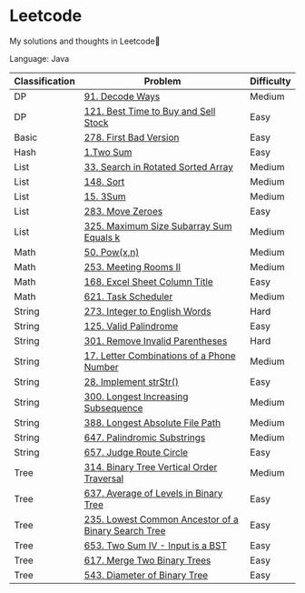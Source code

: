 # Leetcode
My solutions and thoughts in Leetcode🔑

Language: Java

| Classification | Problem                                                                                                                                                              | Difficulty |
|----------------|----------------------------------------------------------------------------------------------------------------------------------------------------------------------|------------|
|DP|[91. Decode Ways](https://github.com/tiansss/Leetcode/blob/master/DP/91.%20Decode%20Ways(Medium).md)|Medium|
|DP|[121. Best Time to Buy and Sell Stock](https://github.com/tiansss/Leetcode/blob/master/DP/121.%20Best%20Time%20to%20Buy%20and%20Sell%20Stock(Easy).md)|Easy|
|Basic|[278. First Bad Version](https://github.com/tiansss/Leetcode/blob/master/Basic/278.%20First%20Bad%20Version(Easy).md)|Easy|
| Hash           | [1.Two Sum](https://github.com/tiansss/Leetcode/blob/master/Hash/1.Two%20Sum(Easy).md)                                                                               | Easy       |
|List|[33. Search in Rotated Sorted Array](https://github.com/tiansss/Leetcode/blob/master/List/33.%20Search%20in%20Rotated%20Sorted%20Array(Medium).md)|Medium|
| List           | [148. Sort](https://github.com/tiansss/Leetcode/blob/master/List/148.%20Sort%20List(Medium).md)                                                                     | Medium     |
| List           | [15. 3Sum](https://github.com/tiansss/Leetcode/blob/master/List/15.%203Sum(Medium).md)                                                                               | Medium     |
| List           | [283. Move Zeroes](https://github.com/tiansss/Leetcode/blob/master/List/283.%20Move%20Zeroes(Easy).md)|Easy|
|List|[325. Maximum Size Subarray Sum Equals k](https://github.com/tiansss/Leetcode/blob/master/List/325.%20Maximum%20Size%20Subarray%20Sum%20Equals%20k(Medium).md)|Medium|
| Math           | [50. Pow(x,n)](https://github.com/tiansss/Leetcode/blob/master/Math/50.%20Pow(x%2C%20n)(Medium).md) | Medium     |
|Math|[253. Meeting Rooms II](https://github.com/tiansss/Leetcode/blob/master/Math/253.%20Meeting%20Rooms%20II(Medium).md)|Medium|
|Math|[168. Excel Sheet Column Title](https://github.com/tiansss/Leetcode/blob/master/Math/168.%20Excel%20Sheet%20Column%20Title(Easy).md)|Easy|
|Math|[621. Task Scheduler](https://github.com/tiansss/Leetcode/blob/master/Math/621.%20Task%20Scheduler(Medium).md)|Medium|
|String|[273. Integer to English Words](https://github.com/tiansss/Leetcode/blob/master/String/273.%20Integer%20to%20English%20Words(Hard).md)|Hard|
|String|[125. Valid Palindrome](https://github.com/tiansss/Leetcode/blob/master/String/125.%20Valid%20Palindrome(Easy).md)|Easy|
|String          |[301. Remove Invalid Parentheses](https://github.com/tiansss/Leetcode/blob/master/String/301.%20Remove%20Invalid%20Parentheses(Hard).md)|Hard|
| String         | [17. Letter Combinations of a Phone Number](https://github.com/tiansss/Leetcode/blob/master/String/17.%20Letter%20Combinations%20of%20a%20Phone%20Number(Medium).md) | Medium     |
| String         | [28. Implement strStr()](https://github.com/tiansss/Leetcode/blob/master/String/28.%20Implement%20strStr()(Easy).md)                                                 | Easy       |
| String         | [300. Longest Increasing Subsequence](https://github.com/tiansss/Leetcode/blob/master/String/300.%20Longest%20Increasing%20Subsequence(Medium).md)                   | Medium     |
| String         | [388. Longest Absolute File Path](https://github.com/tiansss/Leetcode/blob/master/String/388.%20Longest%20Absolute%20File%20Path(Medium).md)                         | Medium     |
| String         | [647. Palindromic Substrings](https://github.com/tiansss/Leetcode/blob/master/String/647.%20Palindromic%20Substrings(Medium).md)                                     | Medium     |
| String         | [657. Judge Route Circle](https://github.com/tiansss/Leetcode/blob/master/String/657.%20Judge%20Route%20Circle(Easy).md)                                             | Easy       |
|Tree|[314. Binary Tree Vertical Order Traversal](https://github.com/tiansss/Leetcode/blob/master/Tree/314.%20Binary%20Tree%20Vertical%20Order%20Traversal(Medium).md)|Medium|
|Tree|[637. Average of Levels in Binary Tree](https://github.com/tiansss/Leetcode/blob/master/Tree/637.%20Average%20of%20Levels%20in%20Binary%20Tree(Easy).md)|Easy|
|Tree|[235. Lowest Common Ancestor of a Binary Search Tree](https://github.com/tiansss/Leetcode/blob/master/Tree/235.%20Lowest%20Common%20Ancestor%20of%20a%20Binary%20Search%20Tree(Easy).md)|Easy|
|Tree|[653. Two Sum IV - Input is a BST](https://github.com/tiansss/Leetcode/blob/master/Tree/653.%20Two%20Sum%20IV%20-%20Input%20is%20a%20BST(Easy).md)|Easy|
| Tree           | [617. Merge Two Binary Trees](https://github.com/tiansss/Leetcode/blob/master/Tree/617.%20Merge%20Two%20Binary%20Trees(Easy).md)                                     | Easy       |
|Tree|[543. Diameter of Binary Tree](https://github.com/tiansss/Leetcode/blob/master/Tree/543.%20Diameter%20of%20Binary%20Tree(Easy).md)|Easy|
